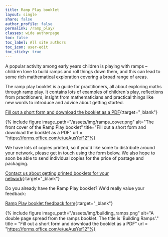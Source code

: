 ```yaml
---
title: Ramp Play booklet
layout: single
share: false
author_profile: false
permalink: /ramp_play/
classes: wide authorpage
toc: false
toc_label: All site authors
toc_icon: user-edit
toc_sticky: true
---
```


A popular activity among early years children is playing with ramps – children love to build ramps and roll things down them, and this can lead to some rich mathematical exploration covering a broad range of areas. 

The ramp play booklet is a guide for practitioners, all about exploring maths through ramp play. It contains lots of examples of children's play, reflections from practitioners, insight from mathematicians and practical things like new words to introduce and advice about getting started. 

[Fill out a short form and download the booklet as a PDF](https://forms.office.com/e/ueAusYef12){:target="_blank"}

{% include figure image_path="/assets/img/ramps_cover.png" alt="The front cover of the Ramp Play booklet" title="Fill out a short form and download the booklet as a PDF" url = "https://forms.office.com/e/ueAusYef12"%}

We have lots of copies printed, so if you'd like some to distribute around your network, please get in touch using the form below. We also hope to soon be able to send individual copies for the price of postage and packaging.

[Contact us about getting printed booklets for your network](https://forms.office.com/Pages/ResponsePage.aspx?id=i9hQcmhLKUW-RNWaLYpvlPDEhkwUqaNMixPXeJmcrLVUMUlRVlVWSVBUWTI3V0hHVDVHMlA4SzE5VC4u){:target="_blank"}

Do you already have the Ramp Play booklet? We'd really value your feedback:

[Ramp Play booklet feedback form](https://forms.office.com/Pages/ResponsePage.aspx?id=i9hQcmhLKUW-RNWaLYpvlPDEhkwUqaNMixPXeJmcrLVUMU41VFFNQUxVMDQ1TVlPRlpGWkQzM0xVTC4u){:target="_blank"}

{% include figure image_path="/assets/img/building_ramps.png" alt="A double page spread from the ramps booklet. The title is 'Building Ramps'." title = "Fill out a short form and download the booklet as a PDF" url = "https://forms.office.com/e/ueAusYef12"%}


